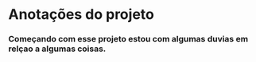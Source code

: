 # Anotações do projeto

### Começando com esse projeto estou com algumas duvias em relçao a algumas coisas. 